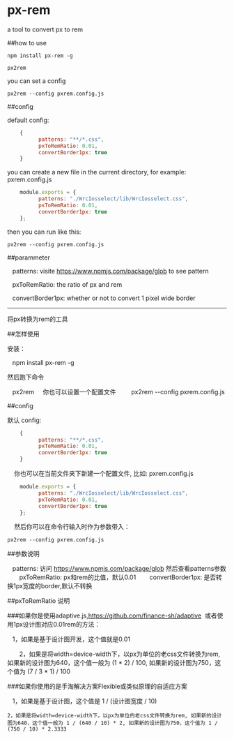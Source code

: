 # px-rem

a tool to convert px to rem

##how to use

    npm install px-rem -g
    
    px2rem
    
you can set a config
    
    px2rem --config pxrem.config.js
    
##config

default config:

```javascript
    {
	      patterns: "**/*.css",
	      pxToRemRatio: 0.01,
	      convertBorder1px: true
    }
```
    
you can create a new file in the current directory, for example: pxrem.config.js
    
```javascript
    module.exports = {
	      patterns: "./WrcIosselect/lib/WrcIosselect.css",
	      pxToRemRatio: 0.01,
	      convertBorder1px: true
    };
```
    
then you can run like this: 
    
    px2rem --config pxrem.config.js
    
##parammeter

    patterns: visite https://www.npmjs.com/package/glob to see pattern
    
    pxToRemRatio: the ratio of px and rem
    
    convertBorder1px: whether or not to convert 1 pixel wide border
    
    
---------------------------------------------------------------------------------------------------------------


将px转换为rem的工具

##怎样使用
    
安装：
    
    npm install px-rem -g
    
然后跑下命令
    
    px2rem
    
你也可以设置一个配置文件
    
    
    px2rem --config pxrem.config.js
    
##config

默认 config:

```javascript
    {
	      patterns: "**/*.css",
	      pxToRemRatio: 0.01,
	      convertBorder1px: true
    }
```
    
你也可以在当前文件夹下新建一个配置文件, 比如: pxrem.config.js
    
```javascript
    module.exports = {
	      patterns: "./WrcIosselect/lib/WrcIosselect.css",
	      pxToRemRatio: 0.01,
	      convertBorder1px: true
    };
```
    
然后你可以在命令行输入时作为参数带入： 
    
    px2rem --config pxrem.config.js
    
##参数说明

    patterns: 访问 https://www.npmjs.com/package/glob 然后查看patterns参数
    
    pxToRemRatio: px和rem的比值，默认0.01
    
    convertBorder1px: 是否转换1px宽度的border,默认不转换
    
##pxToRemRatio 说明
    
###如果你是使用adaptive.js,https://github.com/finance-sh/adaptive  或者使用1px设计图对应0.01rem的方法：

    
    1，如果是基于设计图开发，这个值就是0.01 
    
    
    2，如果是将width=device-width下，以px为单位的老css文件转换为rem, 如果新的设计图为640，这个值一般为 (1 * 2) / 100, 如果新的设计图为750，这个值为 (7 / 3 * 1) / 100
    
    
###如果你使用的是手淘解决方案Flexible或类似原理的自适应方案


    1，如果是基于设计图，这个值是 1 / (设计图宽度 / 10)
    
    
    2，如果是将width=device-width下，以px为单位的老css文件转换为rem, 如果新的设计图为640，这个值一般为 1 / (640 / 10) * 2, 如果新的设计图为750，这个值为 1 / (750 / 10) * 2.3333
    
    
    
    
